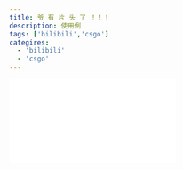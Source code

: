 ```yaml
---
title: 爷 有 片 头 了 ！！！
description: 使用例
tags: ['bilibili','csgo']
categires:
  - 'bilibili'
  - 'csgo'
---
```

<iframe src="//player.bilibili.com/player.html?aid=798539826&bvid=BV1ay4y127YR&cid=279518850&page=1" scrolling="no" border="0" frameborder="no" framespacing="0" allowfullscreen="true"> </iframe>
